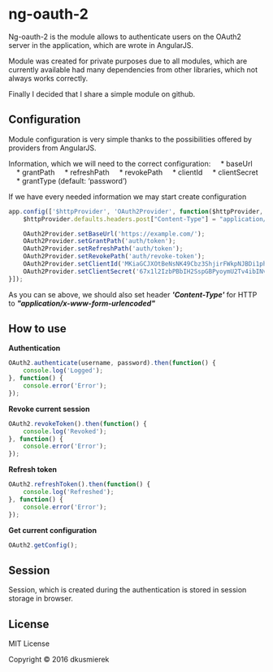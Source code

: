 # ng-oauth-2

Ng-oauth-2 is the module allows to authenticate users on the OAuth2 server in the application, which are wrote in AngularJS.

Module was created for private purposes due to all modules, which are currently available had many dependencies from
other libraries, which not always works correctly.

Finally I decided that I share a simple module on github.

## Configuration

Module configuration is very simple thanks to the possibilities offered by providers from AngularJS.

Information, which we will need to the correct configuration:
&nbsp;&nbsp;&nbsp;&nbsp;*	baseUrl
&nbsp;&nbsp;&nbsp;&nbsp;*	grantPath
&nbsp;&nbsp;&nbsp;&nbsp;*	refreshPath
&nbsp;&nbsp;&nbsp;&nbsp;*	revokePath
&nbsp;&nbsp;&nbsp;&nbsp;*	clientId
&nbsp;&nbsp;&nbsp;&nbsp;*	clientSecret
&nbsp;&nbsp;&nbsp;&nbsp;*	grantType (default: ‘password’)

If we have every needed information we may start create configuration

```javascript
app.config(['$httpProvider', 'OAuth2Provider', function($httpProvider, OAuth2Provider) {
    $httpProvider.defaults.headers.post["Content-Type"] = "application/x-www-form-urlencoded";

    OAuth2Provider.setBaseUrl('https://example.com/');
    OAuth2Provider.setGrantPath('auth/token');
    OAuth2Provider.setRefreshPath('auth/token');
    OAuth2Provider.setRevokePath('auth/revoke-token');
    OAuth2Provider.setClientId('MKiaGCJXOtBeNsNK49Cbz3ShjirFWkpNJBDi1phk');
    OAuth2Provider.setClientSecret('67x1l2IzbPBbIH2SspGBPyoymU2Tv4ibINvYdUjAHhv3rcB0QY4LB6l6T8dayVYhIzjktKuBdJTy2kW3mVFmxReA9vZfBjICQe8s488ob69lHnIQ22UlVq4CL8Ab2WgA');
}]);
```

As you can se above, we should also set header **_'Content-Type'_** for HTTP to _**"application/x-www-form-urlencoded"**_

## How to use

**Authentication**

```javascript
OAuth2.authenticate(username, password).then(function() {
    console.log('Logged');
}, function() {
    console.error('Error');
});
```

**Revoke current session**
```javascript
OAuth2.revokeToken().then(function() {
    console.log('Revoked');
}, function() {
    console.error('Error');
});
```

**Refresh token**
```javascript
OAuth2.refreshToken().then(function() {
    console.log('Refreshed');
}, function() {
    console.error('Error');
});
```

**Get current configuration**
```javascript
OAuth2.getConfig();
```

## Session

Session, which is created during the authentication is stored in session storage in browser.

## License

MIT License

Copyright &copy; 2016 dkusmierek